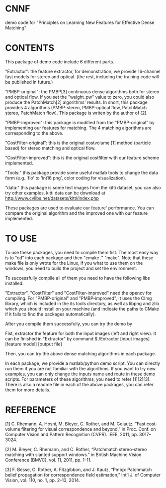 # CNNF
demo code for "Principles on Learning New Features for Effective Dense  Matching"


CONTENTS
========
This package of demo code include 6 different parts.

"Extractor":	the feature extractor, for demonstration, we provide 16-channel fast models for stereo and optical. (the rest, including the training code will be published in future.)

"PMBP-original":	the PMBP[3] continuous dense algorithms both for stereo and optical flow. If you set the "weight_pw" value to zero, you could also produce the PatchMatch[2] algorithms' results. In short, this package provides 4 algorithms (PMBP-stereo, PMBP-optical flow, PatchMatch stereo, PatchMatch flow). This package is writen by the author of [2].

"PMBP-improved":	this package is modified from the "PMBP-original" by implementing our features for matching. The 4 matching algorithms are corresponding to the above.

"CostFilter-original":	this is the original costvolume [1] method (particle based) for stereo matching and optical flow.

"CostFilter-improved": this is the original costfilter with our feature scheme implemented. 

"Tools:"	this package provide some useful matlab tools to change the data form (e.g. 'flo' to 'int16 png', color coding for visualization).

"data:"		this package is some test images from the kitti dataset, you can also try other examples. kitti data can be download at http://www.cvlibs.net/datasets/kitti/index.php

These packages are used to evaluate our feature' performance. You can compare the original algorithm and the improved one with our feature implemented.


TO USE
======
To use these packages, you need to compile them fist. The most easy way is to "cd" into each package and then "cmake ." "make".
Note that these make file is only wrote for the Linux, if you what to use them on the windows, you need to build the project and set the environment.

To successfully compile all of them you need to have the following libs installed.

"Extractor", "CostFilter" and "CostFilter-improved" need the opencv for compiling.
For "PMBP-original" and "PMBP-improved",  It uses the CImg library, which is included in the its tools directory, as well as libpng and zlib which you should install on your machine (and indicate the paths to CMake if it fails to find the packages automatically).

After you compile them successfully, you can try the demo by 

Fist, extractor the feature for both the input images (left and right view). It can be finished in "Extractor" by command 
$./Extractor [input images] [feature model] [output file]

Then, you can try the above dense matching algorithms in each package.

In each package, we provide a matlab/python demo script. You can directly run them if you are not familiar with the algorithms.
If you want to try new examples, you can only change the inputs name and route in these demo scripts.
For parameters of these algorithms, you need to refer [1][2][3].
There is also a readme file in each of the above packages, you can refer them for more details.


REFERENCE
=========
[1] C. Rhemann, A. Hosni, M. Bleyer, C. Rother, and M. Gelautz, “Fast cost-volume filtering for visual correspondence and beyond,” in Proc. Conf. on Computer Vision and Pattern Recognition (CVPR). IEEE, 2011, pp. 3017–3024.

[2] M. Bleyer, C. Rhemann, and C. Rother, “Patchmatch stereo-stereo matching with slanted support windows.” in British Machine Vision Conference (BMVC), vol. 11, 2011, pp. 1–11. 

[3] F. Besse, C. Rother, A. Fitzgibbon, and J. Kautz, “Pmbp: Patchmatch belief propagation for correspondence field estimation,” Int’l J. of Computer Vision, vol. 110, no. 1, pp. 2–13, 2014.

